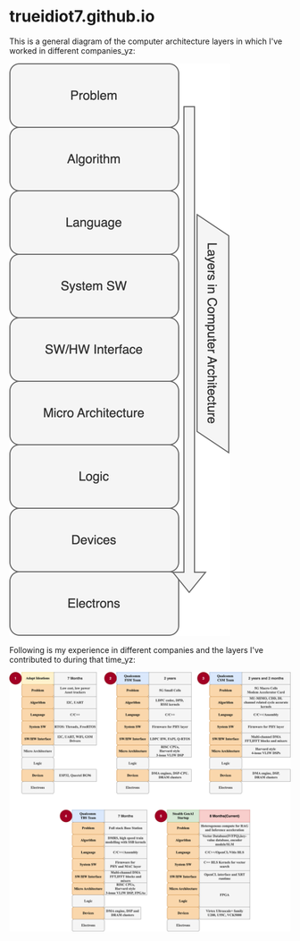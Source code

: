 # trueidiot7.github.io

This is a general diagram of the computer architecture layers in which I've worked in different companies_yz:

![Alt text](./Gen_Diag_svg.svg)




Following is my experience in different companies and the layers I've contributed to during that time_yz:



![Alt text](./All_exp_2.svg)

